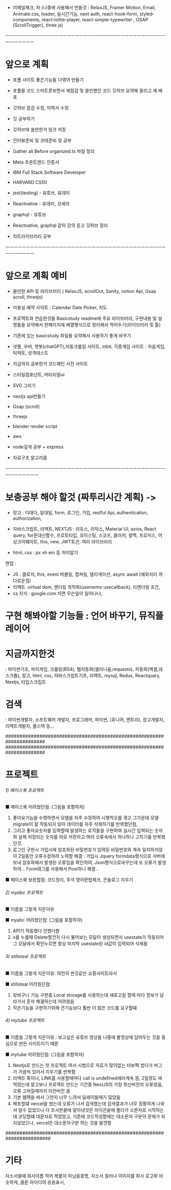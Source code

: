 - 이메일체크, 차
(나중에 사용해서 만들것 : RelaxJS, Framer Motion, Email, Animate.css, loader, 실시간기능, next auth, react-hook-form, styled-components,
react-lottie-player, react-simple-typewriter , GSAP (ScrollTrigger), three js)

ㅡㅡㅡㅡㅡㅡㅡㅡㅡㅡㅡㅡㅡㅡㅡㅡㅡㅡㅡㅡㅡㅡㅡㅡㅡㅡㅡㅡㅡㅡㅡㅡㅡㅡㅡㅡㅡㅡㅡㅡㅡㅡㅡㅡㅡㅡ
# 앞으로 계획

- 포폴 사이트 좋은기능들 다엮어 만들기
- 포폴들 코드 스마트폰보면서 재점검 및 쓸만했던 코드 깃허브 요약해 올리고 재 배포
- 깃허브 점검 수정, 이력서 수정
- 깃 공부하기
- 깃허브에 쓸만한거 링크 저장
- 인터뷰준비 및 코테준비 및 공부

- Gather all Before organized.ts 파일 정리

- Meta 프론트엔드 인증서
- IBM Full Stack Software Developer
- HARVARD CS50

- jest(testing) - 유튜브, 유데미
- Reactnative - 유데미, 코세라
- graphql - 유튜브
- Reactnative, graphql 같이 강의 듣고 깃허브 정리

- 차트라이브러리 공부

ㅡㅡㅡㅡㅡㅡㅡㅡㅡㅡㅡㅡㅡㅡㅡㅡㅡㅡㅡㅡㅡㅡㅡㅡㅡㅡㅡㅡㅡㅡㅡㅡㅡㅡㅡㅡㅡㅡㅡㅡㅡㅡㅡㅡㅡㅡ
# 앞으로 계획 예비

- 쓸만한 API 및 라이브러리 ( RelaxJS, scrollOut, Sanity, notion Api, Gsap scroll,  threejs)

- 미용실 예약 사이트 : Calendar Date Picker, 지도

- 프로젝트와 연습한것들 Basicstudy readme에 주요 라이브러리, 구현내용 및 설명들을 요약해서 한페이지에 배열형식으로 정리해서 적어두기(라이브러리 및 툴)

- 기존에 있는 basicstudy 파일들 요약해서 사용하기 좋게 바꾸기

- 넷플, 우버, 챗봇(chatGPT),자동크롤링 사이트, mbti, 각종게임 사이트 : 자음게임, 틱택토, 성격테스트
- 지금까지 공부한거 코드패턴 사전 사이트

- 스타일컴포넌트, 머티리얼ui
- SVG 그리기
- nextjs api만들기
- Gsap (scroll)
- threejs
- blender render script
- aws
- node깊게 공부 + express

- 자료구조 알고리즘

ㅡㅡㅡㅡㅡㅡㅡㅡㅡㅡㅡㅡㅡㅡㅡㅡㅡㅡㅡㅡㅡㅡㅡㅡㅡㅡㅡㅡㅡㅡㅡㅡㅡㅡㅡㅡㅡㅡㅡㅡㅡㅡㅡㅡㅡㅡㅡ
# 보충공부 해야 할것 (짜투리시간 계획) -> 
- 장고 : 다대다, 일대일, form, 로그인, 가입, restful Api, authentication, authorization,
- 자바스크립트, 리액트, NEXTJS : 리듀스, 리덕스, Material UI, axios, React query, for문대신함수, 프로토타입, 호이스팅, 스코프, 클러저,
컬백, 프로미스, 어싱크어웨이트, this, new, JWT토큰, 여러 라이브러리

- html, css : px vh em 등 차이알기

면접 :
- JS : 클로저, this, event 버블링, 캡쳐링, 댈리게이션, async await (예외처리 까다로운점)
- 리액트 :virtual dom, 랜더링 최적화(usememo usecallback), 리렌더링 조건,
- cs 지식 : google.com 치면 무슨일이 일어나나, 

# 구현 해봐야할 기능들 : 언어 바꾸기, 뮤직플레이어

# 지금까지한것
: 파이썬기초, 파이게임, 크롤링(BS4), 웹자동화(셀리니움,requests), 자동화(엑셀,데스크톱),
장고, html, css, 자바스크립트기초, 리액트, mysql, Redux, Reactquary, Nextjs, 타입스크립트 

# 검색 
: 파이썬개발자, 소프트웨어 개발자, 프로그래머, 파이썬, (쥬니어, 엔트리), 장고개발자, 리액트개발자, 풀스택 등...



######################################################################
######################################################################
# 프로젝트

###### 1) 페이스북 프로젝트

■ 페이스북 어려웠던점: (그림을 포함하자)
1. 좋아요기능을 수행하면서 모델을 자주 수정하여 시행착오를 겪고 그가운데 모델 migrate이 잘 작동되지 않아 데이터를 자주 삭제하기를 반복했던점,
2. 그리고 좋아요숫자를 입력할때 발생하는 로직들을 구현하여 실시간 입력되는 숫자와 실제 저장되는 숫자를 따로 저장하고
여러 오류속에서 하나하나 고치기를 반복했던것,
3. 로그인 구현시 가입시에 암호화된 비밀번호가 입력된 비밀번호와 계속 일치하지않아 2일동안 오류수정하려 노력함
해결 : 가입시 Jquery formdata형식으로 서버에 보내 암호화해서 발생된 오류임을 확인하여, Json형식으로바꾸는데
또 오류가 발생하여... Form태그를 사용해서 Post하니 해결..

■ 페이스북 보완할점: 
코드정리, 주석 영어문법체크, 콘솔로그 지우기

###### 2) myabc 프로젝트
■ 이름을 그렇게 지은이유

■ myabc 어려웠던점: (그림을 포함하자)
1. API가 작동했다 안했다함
2. x를 누를때 Delete할건지 다시 물어보는 모달이 생성되면서 usestate가 작동되어
그 모달에서 확인누르면 항상 마지막 usestate된 id값이 입력되어 삭제됨


###### 3) stillsteal 프로젝트
■ 이름을 그렇게 지은이유:
여전히 싼것같은 쇼핑사이트라서

■ stillsteal 어려웠던점:
1. 장바구니 기능 구현중 Local storage를 사용하는데 새로고침 할때 마다 정보가 날라가서 혼자 해결하는데 어려웠음
2. 작은기능을 구현하기위해 큰기능보다 훨씬 더 많은 코드를 요구할떄


###### 4) mytube 프로젝트
■ 이름을 그렇게 지은이유 : 보고싶은 유튜브 영상을 나중에 볼영상에 담아두는 것을 중심으로 만든 사이트이기 때문

■ mytube 어려웠던점: (그림을 포함하자)
1. Nextjs로 만드는 첫 프로젝트 여서 시범으로 자료가 많이없는 터보팩 썼다가 버그가 가끔씩 있어서 지우기를 반복함
2. 리액트 훅이나, LINK를 사용할때마다 call is undefined에러계속 뜸, 2일정도 애먹었는데 알고보니 프로젝트 만드는 기간중
NextJS의 가장 최신버전의 오류였음, 오류 고쳐질때까지 이전버전 씀
3. 기본 웹팩을 써서 그런지 너무 느려서 딜레이될때가 많았음
4. 배포할떄 vercel을 썼는데 오류가 나서 검색했는데 검색결과가 너무 장황하게 나와서 알수 없었으나
다 조사한끝에 알아낸것은 아이콘끝에 폴더가 소문자로 시작하는데 코딩할떄 대문자로 적었었고, 기존에 코드작성할때는 대소문자 구분이 문제가 되지않았으나,
vercel은 대소문자구분 하는 것을 발견함

########################################################################


# 기타
자소서쓸때 회사이름 적어 복붙이 아님을증명,
자소서 컬러나 이미지를 회사 로고와 비슷하게, 클론 아이디어 응용표시,


